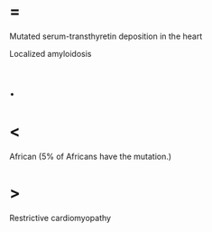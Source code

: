 # =

Mutated serum-transthyretin deposition in the heart

Localized amyloidosis

# .

# <

African (5% of Africans have the mutation.)

# >

Restrictive cardiomyopathy
